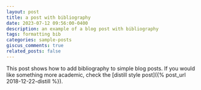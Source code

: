 ```yaml
---
layout: post
title: a post with bibliography
date: 2023-07-12 09:56:00-0400
description: an example of a blog post with bibliography
tags: formatting bib
categories: sample-posts
giscus_comments: true
related_posts: false
---
```

This post shows how to add bibliography to simple blog posts. If you would like something more academic, check the [distill style post]({% post_url 2018-12-22-distill %}).
